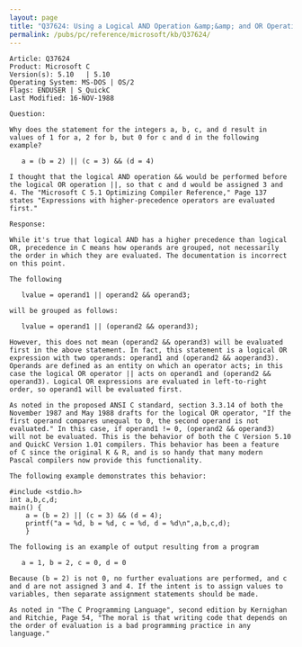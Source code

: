 ```yaml
---
layout: page
title: "Q37624: Using a Logical AND Operation &amp;&amp; and OR Operation ||"
permalink: /pubs/pc/reference/microsoft/kb/Q37624/
---
```


	Article: Q37624
	Product: Microsoft C
	Version(s): 5.10   | 5.10
	Operating System: MS-DOS | OS/2
	Flags: ENDUSER | S_QuickC
	Last Modified: 16-NOV-1988
	
	Question:
	
	Why does the statement for the integers a, b, c, and d result in
	values of 1 for a, 2 for b, but 0 for c and d in the following
	example?
	
	   a = (b = 2) || (c = 3) && (d = 4)
	
	I thought that the logical AND operation && would be performed before
	the logical OR operation ||, so that c and d would be assigned 3 and
	4. The "Microsoft C 5.1 Optimizing Compiler Reference," Page 137
	states "Expressions with higher-precedence operators are evaluated
	first."
	
	Response:
	
	While it's true that logical AND has a higher precedence than logical
	OR, precedence in C means how operands are grouped, not necessarily
	the order in which they are evaluated. The documentation is incorrect
	on this point.
	
	The following
	
	   lvalue = operand1 || operand2 && operand3;
	
	will be grouped as follows:
	
	   lvalue = operand1 || (operand2 && operand3);
	
	However, this does not mean (operand2 && operand3) will be evaluated
	first in the above statement. In fact, this statement is a logical OR
	expression with two operands: operand1 and (operand2 && aoperand3).
	Operands are defined as an entity on which an operator acts; in this
	case the logical OR operator || acts on operand1 and (operand2 &&
	operand3). Logical OR expressions are evaluated in left-to-right
	order, so operand1 will be evaluated first.
	
	As noted in the proposed ANSI C standard, section 3.3.14 of both the
	November 1987 and May 1988 drafts for the logical OR operator, "If the
	first operand compares unequal to 0, the second operand is not
	evaluated." In this case, if operand1 != 0, (operand2 && operand3)
	will not be evaluated. This is the behavior of both the C Version 5.10
	and QuickC Version 1.01 compilers. This behavior has been a feature
	of C since the original K & R, and is so handy that many modern
	Pascal compilers now provide this functionality.
	
	The following example demonstrates this behavior:
	
	#include <stdio.h>
	int a,b,c,d;
	main() {
	    a = (b = 2) || (c = 3) && (d = 4);
	    printf("a = %d, b = %d, c = %d, d = %d\n",a,b,c,d);
	    }
	
	The following is an example of output resulting from a program
	
	   a = 1, b = 2, c = 0, d = 0
	
	Because (b = 2) is not 0, no further evaluations are performed, and c
	and d are not assigned 3 and 4. If the intent is to assign values to
	variables, then separate assignment statements should be made.
	
	As noted in "The C Programming Language", second edition by Kernighan
	and Ritchie, Page 54, "The moral is that writing code that depends on
	the order of evaluation is a bad programming practice in any
	language."
